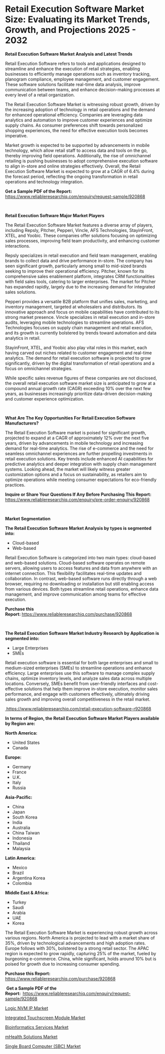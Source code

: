 <p><h1>Retail Execution Software Market Size: Evaluating its Market Trends, Growth, and Projections 2025 - 2032</h1></p><p><strong>Retail Execution Software Market Analysis and Latest Trends</strong></p>
<p><p>Retail Execution Software refers to tools and applications designed to streamline and enhance the execution of retail strategies, enabling businesses to efficiently manage operations such as inventory tracking, planogram compliance, employee management, and customer engagement. These software solutions facilitate real-time data analysis, improve communication between teams, and enhance decision-making processes at every level of a retail organization.</p><p>The Retail Execution Software Market is witnessing robust growth, driven by the increasing adoption of technology in retail operations and the demand for enhanced operational efficiency. Companies are leveraging data analytics and automation to improve customer experiences and optimize supply chains. As consumer preferences shift towards personalized shopping experiences, the need for effective execution tools becomes imperative.</p><p>Market growth is expected to be supported by advancements in mobile technology, which allow retail staff to access data and tools on the go, thereby improving field operations. Additionally, the rise of omnichannel retailing is pushing businesses to adopt comprehensive execution software to align in-store and online strategies effectively. Overall, the Retail Execution Software Market is expected to grow at a CAGR of 6.4% during the forecast period, reflecting the ongoing transformation in retail operations and technology integration.</p></p>
<p><strong>Get a Sample PDF of the Report:&nbsp;</strong> <a href="https://www.reliableresearchiq.com/enquiry/request-sample/920868?utm_campaign=1896&utm_medium=2&utm_source=Github&utm_content=ia&utm_term=07032025&utm_id=retail-execution-software">https://www.reliableresearchiq.com/enquiry/request-sample/920868</a></p>
<p>&nbsp;</p>
<p><strong>Retail Execution Software Major Market Players</strong></p>
<p><p>The Retail Execution Software Market features a diverse array of players, including Repsly, Pitcher, Pepperi, Vincle, AFS Technologies, StayinFront, XTEL, and Yoobic. These companies offer solutions focusing on optimizing sales processes, improving field team productivity, and enhancing customer interactions.</p><p>Repsly specializes in retail execution and field team management, enabling brands to collect data and drive performance in-store. The company has seen significant growth, particularly among small to mid-sized brands seeking to improve their operational efficiency. Pitcher, known for its comprehensive sales enablement platform, integrates CRM functionalities with field sales tools, catering to larger enterprises. The market for Pitcher has expanded rapidly, largely due to the increasing demand for integrated sales solutions.</p><p>Pepperi provides a versatile B2B platform that unifies sales, marketing, and inventory management, targeted at wholesalers and distributors. Its innovative approach and focus on mobile capabilities have contributed to its strong market presence. Vincle specializes in retail execution and in-store audits, leveraging mobile technologies to streamline operations. AFS Technologies focuses on supply chain management and retail execution, and its growth is currently bolstered by trends toward automation and data analytics in retail.</p><p>StayinFront, XTEL, and Yoobic also play vital roles in this market, each having carved out niches related to customer engagement and real-time analytics. The demand for retail execution software is projected to grow significantly, driven by the digital transformation of retail operations and a focus on omnichannel strategies.</p><p>While specific sales revenue figures of these companies are not disclosed, the overall retail execution software market size is anticipated to grow at a compound annual growth rate (CAGR) exceeding 10% over the next few years, as businesses increasingly prioritize data-driven decision-making and customer experience optimization.</p></p>
<p>&nbsp;</p>
<p><strong>What Are The Key Opportunities For Retail Execution Software Manufacturers?</strong></p>
<p><p>The Retail Execution Software market is poised for significant growth, projected to expand at a CAGR of approximately 12% over the next five years, driven by advancements in mobile technology and increasing demand for real-time analytics. The rise of e-commerce and the need for seamless omnichannel experiences are further propelling investments in retail execution solutions. Key trends include enhanced AI capabilities for predictive analytics and deeper integration with supply chain management systems. Looking ahead, the market will likely witness greater customization options and a focus on sustainability, as retailers aim to optimize operations while meeting consumer expectations for eco-friendly practices.</p></p>
<p><strong>Inquire or Share Your Questions If Any Before Purchasing This Report:</strong> <a href="https://www.reliableresearchiq.com/enquiry/pre-order-enquiry/920868?utm_campaign=1896&utm_medium=2&utm_source=Github&utm_content=ia&utm_term=07032025&utm_id=retail-execution-software">https://www.reliableresearchiq.com/enquiry/pre-order-enquiry/920868</a></p>
<p>&nbsp;</p>
<p><strong>Market Segmentation</strong></p>
<p><strong>The Retail Execution Software Market Analysis by types is segmented into:</strong></p>
<p><ul><li>Cloud-based</li><li>Web-based</li></ul></p>
<p><p>Retail Execution Software is categorized into two main types: cloud-based and web-based solutions. Cloud-based software operates on remote servers, allowing users to access features and data from anywhere with an internet connection. This flexibility facilitates real-time updates and collaboration. In contrast, web-based software runs directly through a web browser, requiring no downloading or installation but still enabling access from various devices. Both types streamline retail operations, enhance data management, and improve communication among teams for effective execution.</p></p>
<p><strong>Purchase this Report:&nbsp;</strong><a href="https://www.reliableresearchiq.com/purchase/920868?utm_campaign=1896&utm_medium=2&utm_source=Github&utm_content=ia&utm_term=07032025&utm_id=retail-execution-software">https://www.reliableresearchiq.com/purchase/920868</a></p>
<p>&nbsp;</p>
<p><strong>The Retail Execution Software Market Industry Research by Application is segmented into:</strong></p>
<p><ul><li>Large Enterprises</li><li>SMEs</li></ul></p>
<p><p>Retail execution software is essential for both large enterprises and small to medium-sized enterprises (SMEs) to streamline operations and enhance efficiency. Large enterprises use this software to manage complex supply chains, optimize inventory levels, and analyze sales data across multiple locations. Conversely, SMEs benefit from user-friendly interfaces and cost-effective solutions that help them improve in-store execution, monitor sales performance, and engage with customers effectively, ultimately driving sales growth and improving overall competitiveness in the retail market.</p></p>
<p><a href="https://www.reliableresearchiq.com/retail-execution-software-r920868?utm_campaign=1896&utm_medium=2&utm_source=Github&utm_content=ia&utm_term=07032025&utm_id=retail-execution-software">&nbsp;https://www.reliableresearchiq.com/retail-execution-software-r920868</a></p>
<p><strong>In terms of Region, the Retail Execution Software Market Players available by Region are:</strong></p>
<p>
    <p> <strong> North America: </strong>
        <ul>
            <li>United States</li>
            <li>Canada</li>
        </ul>
        </p> 
    <p> <strong> Europe: </strong>
        <ul>
            <li>Germany</li>
            <li>France</li>
            <li>U.K.</li>
            <li>Italy</li>
            <li>Russia</li>
        </ul>
        </p> 
    <p> <strong> Asia-Pacific: </strong>
        <ul>
            <li>China</li>
            <li>Japan</li>
            <li>South Korea</li>
            <li>India</li>
            <li>Australia</li>
            <li>China Taiwan</li>
            <li>Indonesia</li>
            <li>Thailand</li>
            <li>Malaysia</li>
        </ul>
        </p> 
    <p> <strong> Latin America: </strong>
        <ul>
            <li>Mexico</li>
            <li>Brazil</li>
            <li>Argentina Korea</li>
            <li>Colombia</li>
        </ul>
        </p> 
    <p> <strong> Middle East & Africa: </strong>
        <ul>
            <li>Turkey</li>
            <li>Saudi</li>
            <li>Arabia</li>
            <li>UAE</li>
            <li>Korea</li>
        </ul>
    </p>
    </p>
<p><p>The Retail Execution Software Market is experiencing robust growth across various regions. North America is projected to lead with a market share of 35%, driven by technological advancements and high adoption rates. Europe follows with 30%, bolstered by a strong retail sector. The APAC region is expected to grow rapidly, capturing 25% of the market, fueled by burgeoning e-commerce. China, while significant, holds around 10% but is poised for growth due to increasing consumer spending.</p></p>
<p><strong>Purchase this Report: </strong><a href="https://www.reliableresearchiq.com/purchase/920868?utm_campaign=1896&utm_medium=2&utm_source=Github&utm_content=ia&utm_term=07032025&utm_id=retail-execution-software">https://www.reliableresearchiq.com/purchase/920868</a></p>
<p>&nbsp;<strong>Get a Sample PDF of the Report:&nbsp;&nbsp;</strong><a href="https://www.reliableresearchiq.com/enquiry/request-sample/920868?utm_campaign=1896&utm_medium=2&utm_source=Github&utm_content=ia&utm_term=07032025&utm_id=retail-execution-software">https://www.reliableresearchiq.com/enquiry/request-sample/920868</a></p>
<p><strong></strong></p>
<p><p><a href="https://www.linkedin.com/pulse/comprehensive-logic-nvm-ip-market-overview-emerging-trends-regional-apxkc?utm_campaign=1896&utm_medium=2&utm_source=Github&utm_content=ia&utm_term=07032025&utm_id=retail-execution-software">Logic NVM IP Market</a></p><p><a href="https://www.linkedin.com/pulse/integrated-touchscreen-module-market-size-analysis-2025-2032-zoljc?utm_campaign=1896&utm_medium=2&utm_source=Github&utm_content=ia&utm_term=07032025&utm_id=retail-execution-software">Integrated Touchscreen Module Market</a></p><p><a href="https://github.com/lamlebienz7j/Market-Research-Report-List-1/blob/main/bioinformatics-services-market.md?utm_campaign=1896&utm_medium=2&utm_source=Github&utm_content=ia&utm_term=07032025&utm_id=retail-execution-software">Bioinformatics Services Market</a></p><p><a href="https://github.com/zappasuccofz/Market-Research-Report-List-1/blob/main/mhealth-solutions-market.md?utm_campaign=1896&utm_medium=2&utm_source=Github&utm_content=ia&utm_term=07032025&utm_id=retail-execution-software">mHealth Solutions Market</a></p><p><a href="https://www.linkedin.com/pulse/global-single-board-computer-sbc-market-analysis-statisticson-va40e?utm_campaign=1896&utm_medium=2&utm_source=Github&utm_content=ia&utm_term=07032025&utm_id=retail-execution-software">Single Board Computer (SBC) Market</a></p></p>